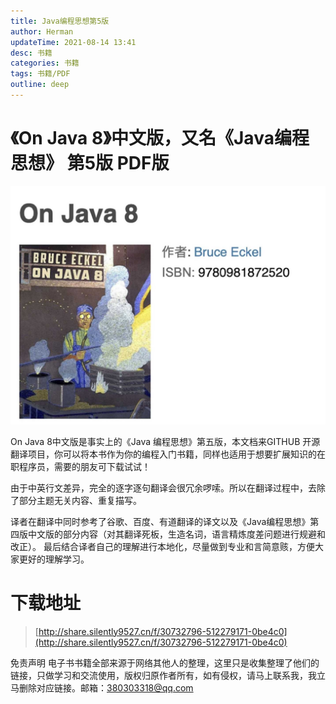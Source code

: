 ```yaml
---
title: Java编程思想第5版
author: Herman
updateTime: 2021-08-14 13:41
desc: 书籍
categories: 书籍
tags: 书籍/PDF
outline: deep
---
```


# 《On Java 8》中文版，又名《Java编程思想》 第5版 PDF版


![](https://raw.githubusercontent.com/silently9527/images/main/008i3skNgy1gu9icf5f8jj613o0u0abr02.jpg)


On Java 8中文版是事实上的《Java 编程思想》第五版，本文档来GITHUB 开源翻译项目，你可以将本书作为你的编程入门书籍，同样也适用于想要扩展知识的在职程序员，需要的朋友可下载试试！

由于中英行文差异，完全的逐字逐句翻译会很冗余啰嗦。所以在翻译过程中，去除了部分主题无关内容、重复描写。

译者在翻译中同时参考了谷歌、百度、有道翻译的译文以及《Java编程思想》第四版中文版的部分内容（对其翻译死板，生造名词，语言精炼度差问题进行规避和改正）。
最后结合译者自己的理解进行本地化，尽量做到专业和言简意赅，方便大家更好的理解学习。




# 下载地址
> [http://share.silently9527.cn/f/30732796-512279171-0be4c0](http://share.silently9527.cn/f/30732796-512279171-0be4c0)

免责声明
电子书书籍全部来源于网络其他人的整理，这里只是收集整理了他们的链接，只做学习和交流使用，版权归原作者所有，如有侵权，请马上联系我，我立马删除对应链接。邮箱：380303318@qq.com

